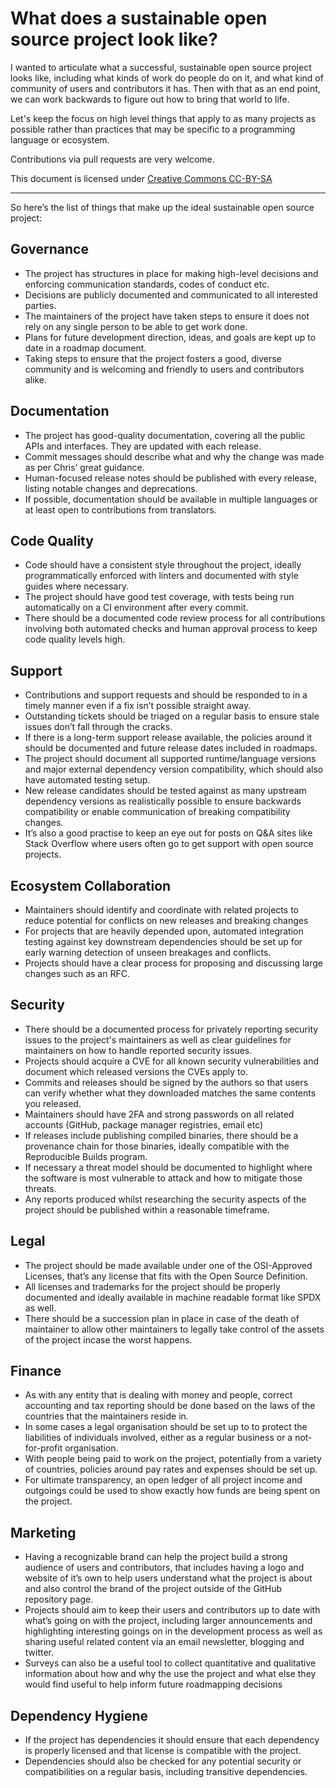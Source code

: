 # What does a sustainable open source project look like?

I wanted to articulate what a successful, sustainable open source project looks like, including what kinds of work do people do on it, and what kind of community of users and contributors it has. Then with that as an end point, we can work backwards to figure out how to bring that world to life.

Let's keep the focus on high level things that apply to as many projects as possible rather than practices that may be specific to a programming language or ecosystem.

Contributions via pull requests are very welcome.

This document is licensed under [Creative Commons CC-BY-SA](https://creativecommons.org/licenses/by-sa/4.0/legalcode)

<hr>

So here’s the list of things that make up the ideal sustainable open source project:

## Governance
- The project has structures in place for making high-level decisions and enforcing communication standards, codes of conduct etc.
- Decisions are publicly documented and communicated to all interested parties.
- The maintainers of the project have taken steps to ensure it does not rely on any single person to be able to get work done.
- Plans for future development direction, ideas, and goals are kept up to date in a roadmap document.
- Taking steps to ensure that the project fosters a good, diverse community and is welcoming and friendly to users and contributors alike.

## Documentation
- The project has good-quality documentation, covering all the public APIs and interfaces. They are updated with each release.
- Commit messages should describe what and why the change was made as per Chris’ great guidance.
- Human-focused release notes should be published with every release, listing notable changes and deprecations.
- If possible, documentation should be available in multiple languages or at least open to contributions from translators.

## Code Quality
- Code should have a consistent style throughout the project, ideally programmatically enforced with linters and documented with style guides where necessary.
- The project should have good test coverage, with tests being run automatically on a CI environment after every commit.
- There should be a documented code review process for all contributions involving both automated checks and human approval process to keep code quality levels high.

## Support
- Contributions and support requests and should be responded to in a timely manner even if a fix isn’t possible straight away.
- Outstanding tickets should be triaged on a regular basis to ensure stale issues don’t fall through the cracks.
- If there is a long-term support release available, the policies around it should be documented and future release dates included in roadmaps.
- The project should document all supported runtime/language versions and major external dependency version compatibility, which should also have automated testing setup.
- New release candidates should be tested against as many upstream dependency versions as realistically possible to ensure backwards compatibility or enable communication of breaking compatibility changes.
- It’s also a good practise to keep an eye out for posts on Q&A sites like Stack Overflow where users often go to get support with open source projects.

## Ecosystem Collaboration
- Maintainers should identify and coordinate with related projects to reduce potential for conflicts on new releases and breaking changes
- For projects that are heavily depended upon, automated integration testing against key downstream dependencies should be set up for early warning detection of unseen breakages and conflicts.
- Projects should have a clear process for proposing and discussing large changes such as an RFC.

## Security
- There should be a documented process for privately reporting security issues to the project's maintainers as well as clear guidelines for maintainers on how to handle reported security issues.
- Projects should acquire a CVE for all known security vulnerabilities and document which released versions the CVEs apply to.
- Commits and releases should be signed by the authors so that users can verify whether what they downloaded matches the same contents you released.
- Maintainers should have 2FA and strong passwords on all related accounts (GitHub, package manager registries, email etc)
- If releases include publishing compiled binaries, there should be a provenance chain for those binaries, ideally compatible with the Reproducible Builds program.
- If necessary a threat model should be documented to highlight where the software is most vulnerable to attack and how to mitigate those threats.
- Any reports produced whilst researching the security aspects of the project should be published within a reasonable timeframe.

## Legal
- The project should be made available under one of the OSI-Approved Licenses, that’s any license that fits with the Open Source Definition.
- All licenses and trademarks for the project should be properly documented and ideally available in machine readable format like SPDX as well.
- There should be a succession plan in place in case of the death of maintainer to allow other maintainers to legally take control of the assets of the project incase the worst happens.

## Finance
- As with any entity that is dealing with money and people, correct accounting and tax reporting should be done based on the laws of the countries that the maintainers reside in.
- In some cases a legal organisation should be set up to to protect the liabilities of individuals involved, either as a regular business or a not-for-profit organisation.
- With people being paid to work on the project, potentially from a variety of countries, policies around pay rates and expenses should be set up.
- For ultimate transparency, an open ledger of all project income and outgoings could be used to show exactly how funds are being spent on the project.

## Marketing
- Having a recognizable brand can help the project build a strong audience of users and contributors, that includes having a logo and website of it’s own to help users understand what the project is about and also control the brand of the project outside of the GitHub repository page.
- Projects should aim to keep their users and contributors up to date with what’s going on with the project, including larger announcements and highlighting interesting goings on in the development process as well as sharing useful related content via an email newsletter, blogging and twitter.
- Surveys can also be a useful tool to collect quantitative and qualitative information about how and why the use the project and what else they would find useful to help inform future roadmapping decisions

## Dependency Hygiene
- If the project has dependencies it should ensure that each dependency is properly licensed and that license is compatible with the project.
- Dependencies should also be checked for any potential security or compatibilities on a regular basis, including transitive dependencies.
